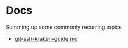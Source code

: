 # Docs

Summing up some commonly recurring topics

- [git-ssh-kraken-guide.md](git-ssh-kraken-guide.md)
